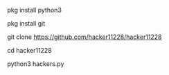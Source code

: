 
pkg install python3 

pkg install git 

git clone https://github.com/hacker11228/hacker11228

cd hacker11228

python3 hackers.py
